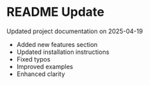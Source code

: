 # README Update

Updated project documentation on 2025-04-19

- Added new features section
- Updated installation instructions
- Fixed typos
- Improved examples
- Enhanced clarity